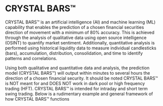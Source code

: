 # CRYSTAL BARS™

CRYSTAL BARS™ is an artificial intelligence (AI) and machine learning (ML) capability that enables the prediction of a chosen financial securities direction of movement with a minimum of 80% accuracy. This is achieved through the analysis of qualitative data using open source intelligence (OSINT) to quantify market sentiment. Additionally, quantitative analysis is performed using historical liquidity data to measure individual candlesticks (bars), accumulation, distribution, consolidation, and time to identify patterns and correlations.

Using both qualitative and quantitative data and analysis, the prediction model (CRYSTAL BARS™) will output within minutes to several hours the direction of a chosen financial security. It should be noted CRYSTAL BARS™ is NOT meant for and DOES NOT work in dark pool or high frequency trading (HFT). CRYSTAL BARS™ is intended for intraday and short term swing trading. Below is a rudimentary example and general framework of how CRYSTAL BARS™ functions

